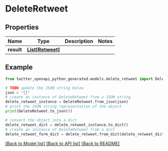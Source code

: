 # DeleteRetweet


## Properties

Name | Type | Description | Notes
------------ | ------------- | ------------- | -------------
**result** | [**List[Retweet]**](Retweet.md) |  | 

## Example

```python
from twitter_openapi_python_generated.models.delete_retweet import DeleteRetweet

# TODO update the JSON string below
json = "{}"
# create an instance of DeleteRetweet from a JSON string
delete_retweet_instance = DeleteRetweet.from_json(json)
# print the JSON string representation of the object
print(DeleteRetweet.to_json())

# convert the object into a dict
delete_retweet_dict = delete_retweet_instance.to_dict()
# create an instance of DeleteRetweet from a dict
delete_retweet_form_dict = delete_retweet.from_dict(delete_retweet_dict)
```
[[Back to Model list]](../README.md#documentation-for-models) [[Back to API list]](../README.md#documentation-for-api-endpoints) [[Back to README]](../README.md)


